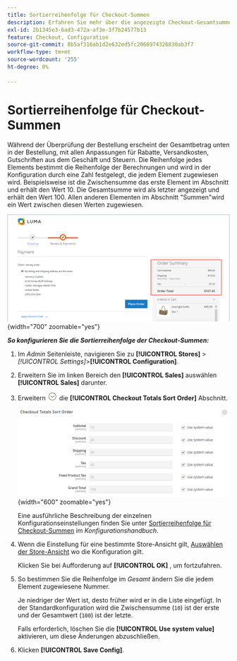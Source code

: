 ```yaml
---
title: Sortierreihenfolge für Checkout-Summen
description: Erfahren Sie mehr über die angezeigte Checkout-Gesamtsumme und wie Sie die Sortierreihenfolge der Checkout-Summen in der Bestellübersicht konfigurieren.
exl-id: 2b1345e3-6ad3-472a-af3e-3f7b24577b13
feature: Checkout, Configuration
source-git-commit: 8b5af316ab1d2e632ed5fc2066974326830ab3f7
workflow-type: tm+mt
source-wordcount: '255'
ht-degree: 0%

---
```


# Sortierreihenfolge für Checkout-Summen

Während der Überprüfung der Bestellung erscheint der Gesamtbetrag unten in der Bestellung, mit allen Anpassungen für Rabatte, Versandkosten, Gutschriften aus dem Geschäft und Steuern. Die Reihenfolge jedes Elements bestimmt die Reihenfolge der Berechnungen und wird in der Konfiguration durch eine Zahl festgelegt, die jedem Element zugewiesen wird. Beispielsweise ist die Zwischensumme das erste Element im Abschnitt und erhält den Wert 10. Die Gesamtsumme wird als letzter angezeigt und erhält den Wert 100. Allen anderen Elementen im Abschnitt &quot;Summen&quot;wird ein Wert zwischen diesen Werten zugewiesen.

![Die Bestellzusammenfassung zeigt die Checkout-Gesamtsumme an](./assets/storefront-checkout-totals.png){width="700" zoomable="yes"}

**_So konfigurieren Sie die Sortierreihenfolge der Checkout-Summen:_**

1. Im _Admin_ Seitenleiste, navigieren Sie zu **[!UICONTROL Stores]** > _[!UICONTROL Settings]_>**[!UICONTROL Configuration]**.

1. Erweitern Sie im linken Bereich den **[!UICONTROL Sales]** auswählen **[!UICONTROL Sales]** darunter.

1. Erweitern ![Erweiterungsauswahl](../assets/icon-display-expand.png) die **[!UICONTROL Checkout Totals Sort Order]** Abschnitt.

   ![Checkout-Gesamtzahloptionen zur Bestimmung der Sortierreihenfolge](../configuration-reference/sales/assets/sales-checkout-totals-sort-order.png){width="600" zoomable="yes"}

   Eine ausführliche Beschreibung der einzelnen Konfigurationseinstellungen finden Sie unter [Sortierreihenfolge für Checkout-Summen](../configuration-reference/sales/sales.md#checkout-totals-sort-order) im _Konfigurationshandbuch_.

1. Wenn die Einstellung für eine bestimmte Store-Ansicht gilt, [Auswählen der Store-Ansicht](../configuration-reference/scope-change.md#set-the-scope) wo die Konfiguration gilt.

   Klicken Sie bei Aufforderung auf **[!UICONTROL OK]** , um fortzufahren.

1. So bestimmen Sie die Reihenfolge im _Gesamt_ ändern Sie die jedem Element zugewiesene Nummer.

   Je niedriger der Wert ist, desto früher wird er in die Liste eingefügt. In der Standardkonfiguration wird die Zwischensumme (`10`) ist der erste und der Gesamtwert (`100`) ist der letzte.

   Falls erforderlich, löschen Sie die **[!UICONTROL Use system value]** aktivieren, um diese Änderungen abzuschließen.

1. Klicken **[!UICONTROL Save Config]**.
